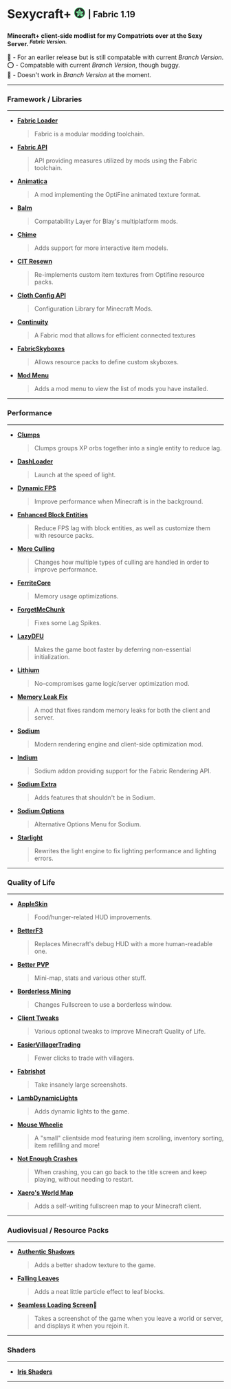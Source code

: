 # Sexycraft+ <img src="assets/logo.png" alt="logo" style="width:25px;height:25px;"> <sub><sup>| Fabric 1.19</sub></sup>

**Minecraft+ client-side modlist for my Compatriots over at the Sexy Server.<sup> _Fabric Version_.** </sup>

🔵 - For an earlier release but is still compatable with current _Branch Version_.  
⭕ - Compatable with current _Branch Version_, though buggy.  
🔴 - Doesn't work in _Branch Version_ at the moment.

---
### Framework / Libraries
---

* [**Fabric Loader**](https://fabricmc.net/use/installer/)  
  >Fabric is a modular modding toolchain.

* [**Fabric API**](https://modrinth.com/mod/fabric-api/versions)  
  >API providing measures utilized by mods using the Fabric toolchain. 

* [**Animatica**](https://modrinth.com/mod/animatica/versions)  
  >A mod implementing the OptiFine animated texture format. 

* [**Balm**](https://modrinth.com/mod/balm/versions)  
  >Compatability Layer for Blay's multiplatform mods. 

* [**Chime**](https://modrinth.com/mod/chime/versions)  
  >Adds support for more interactive item models.

* [**CIT Resewn**](https://modrinth.com/mod/cit-resewn/versions)  
  >Re-implements custom item textures from Optifine resource packs.

* [**Cloth Config API**](https://modrinth.com/mod/cloth-config/versions)  
  >Configuration Library for Minecraft Mods.

* [**Continuity**](https://modrinth.com/mod/continuity/versions)  
  >A Fabric mod that allows for efficient connected textures 

* [**FabricSkyboxes**](https://modrinth.com/mod/fabricskyboxes/versions)  
  >Allows resource packs to define custom skyboxes. 

* [**Mod Menu**](https://modrinth.com/mod/modmenu/versions)  
  >Adds a mod menu to view the list of mods you have installed. 


---
### Performance
---

* [**Clumps**](https://www.curseforge.com/minecraft/mc-mods/clumps/files)  
  >Clumps groups XP orbs together into a single entity to reduce lag.
  
* [**DashLoader**](https://modrinth.com/mod/dashloader/versions)  
  >Launch at the speed of light.
  
* [**Dynamic FPS**](https://modrinth.com/mod/dynamic-fps/versions)  
  >Improve performance when Minecraft is in the background.
  
* [**Enhanced Block Entities**](https://modrinth.com/mod/ebe/versions)  
  >Reduce FPS lag with block entities, as well as customize them with resource packs.
  
* [**More Culling**](https://modrinth.com/mod/moreculling/versions)  
  >Changes how multiple types of culling are handled in order to improve performance. 
  
* [**FerriteCore**](https://modrinth.com/mod/ferrite-core/versions)  
  >Memory usage optimizations.
  
* [**ForgetMeChunk**](https://modrinth.com/mod/forgetmechunk/versions)  
  >Fixes some Lag Spikes.
  
* [**LazyDFU**](https://modrinth.com/mod/lazydfu/versions)  
  >Makes the game boot faster by deferring non-essential initialization.
  
* [**Lithium**](https://modrinth.com/mod/Lithium/versions)  
  >No-compromises game logic/server optimization mod.
  
* [**Memory Leak Fix**](https://modrinth.com/mod/memoryleakfix/versions)  
  >A mod that fixes random memory leaks for both the client and server.
  
* [**Sodium**](https://modrinth.com/mod/sodium/versions)  
  >Modern rendering engine and client-side optimization mod.

* [**Indium**](https://modrinth.com/mod/indium/versions)  
  >Sodium addon providing support for the Fabric Rendering API.
  
* [**Sodium Extra**](https://modrinth.com/mod/sodium-extra/versions)  
  >Adds features that shouldn't be in Sodium.
  
* [**Sodium Options**](https://modrinth.com/mod/reeses-sodium-options/versions)  
  >Alternative Options Menu for Sodium.
  
* [**Starlight**](https://modrinth.com/mod/starlight/versions)  
  >Rewrites the light engine to fix lighting performance and lighting errors.
  
  
---
### Quality of Life
---

* [**AppleSkin**](https://modrinth.com/mod/appleskin/versions)  
  >Food/hunger-related HUD improvements.
  
* [**BetterF3**](https://modrinth.com/mod/BetterF3/versions)  
  >Replaces Minecraft's debug HUD with a more human-readable one. 
  
* [**Better PVP**](https://chocolateminecraft.com/fairplaydownload.php)  
  >Mini-map, stats and various other stuff.
  
* [**Borderless Mining**](https://modrinth.com/mod/borderless-mining/versions)  
  >Changes Fullscreen to use a borderless window.
  
* [**Client Tweaks**](https://modrinth.com/mod/client-tweaks/versions)  
  >Various optional tweaks to improve Minecraft Quality of Life.
  
* [**EasierVillagerTrading**](https://modrinth.com/mod/easiervillagertrading/versions)  
  >Fewer clicks to trade with villagers.
  
* [**Fabrishot**](https://modrinth.com/mod/fabrishot/versions)  
  >Take insanely large screenshots.
  
* [**LambDynamicLights**](https://modrinth.com/mod/lambdynamiclights/versions)  
  >Adds dynamic lights to the game.
  
* [**Mouse Wheelie**](https://modrinth.com/mod/mouse-wheelie/versions)  
  >A "small" clientside mod featuring item scrolling, inventory sorting, item refilling and more!
  
* [**Not Enough Crashes**](https://modrinth.com/mod/notenoughcrashes/versions)  
  >When crashing, you can go back to the title screen and keep playing, without needing to restart.
  
 
* [**Xaero's World Map**](https://www.curseforge.com/minecraft/mc-mods/xaeros-world-map/files)  
  >Adds a self-writing fullscreen map to your Minecraft client.


---
### Audiovisual / Resource Packs
---

* [**Authentic Shadows**](https://www.curseforge.com/minecraft/texture-packs/authentic-shadows/files)  
  >Adds a better shadow texture to the game.

* [**Falling Leaves**](https://modrinth.com/mod/fallingleaves/versions)  
  >Adds a neat little particle effect to leaf blocks.

* [**Seamless Loading Screen**](https://modrinth.com/mod/seamless-loading-screen/versions)🔴  
  >Takes a screenshot of the game when you leave a world or server, and displays it when you rejoin it.


---
### Shaders
---

* [**Iris Shaders**](https://modrinth.com/mod/iris/versions)  
  >


---
